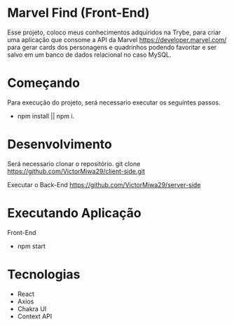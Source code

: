 # Marvel Find (Front-End)

Esse projeto, coloco meus conhecimentos adquiridos na Trybe, para criar uma aplicação que consome a API da Marvel https://developer.marvel.com/ para gerar cards dos personagens e quadrinhos podendo favoritar e ser salvo em um banco de dados relacional no caso MySQL.

# Começando

Para execução do projeto, será necessario executar os seguintes passos.

- npm install || npm i.

# Desenvolvimento

Será necessario clonar o repositório.
  git clone https://github.com/VictorMiwa29/client-side.git
  
Executar o Back-End
  https://github.com/VictorMiwa29/server-side
  
# Executando Aplicação
  Front-End
  - npm start

# Tecnologias
  - React
  - Axios
  - Chakra UI
  - Context API


